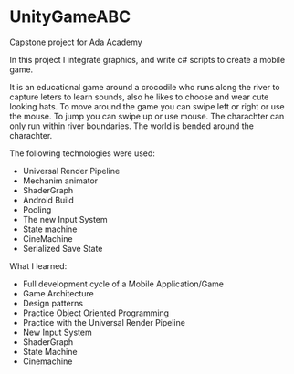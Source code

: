 # UnityGameABC
Capstone project for Ada Academy

In this project I integrate graphics, and write c# scripts to create a mobile game.  

It is an educational game around a crocodile who runs along the river to capture leters to learn sounds, also he likes to choose and wear cute looking hats.
To move around the game you can swipe left or right or use the mouse. To jump you can swipe up or use mouse.
The charachter can only run within river boundaries. 
The world is bended around the charachter. 

The following technologies were used:

- Universal Render Pipeline
- Mechanim animator
- ShaderGraph
- Android Build
- Pooling
- The new Input System
- State machine
- CineMachine
- Serialized Save State

What I learned:

- Full development cycle of a Mobile Application/Game
- Game Architecture
- Design patterns
- Practice Object Oriented Programming
- Practice with the Universal Render Pipeline
- New Input System
- ShaderGraph
- State Machine
- Cinemachine
